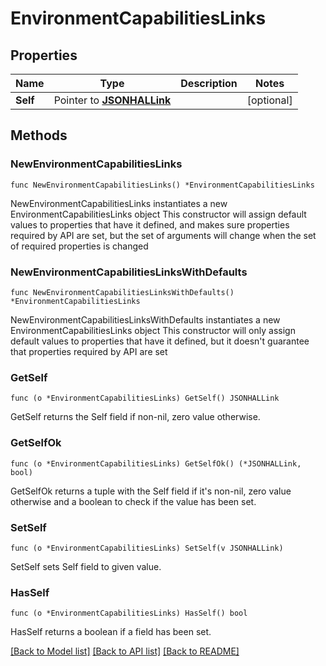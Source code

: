 # EnvironmentCapabilitiesLinks

## Properties

Name | Type | Description | Notes
------------ | ------------- | ------------- | -------------
**Self** | Pointer to [**JSONHALLink**](JSONHALLink.md) |  | [optional] 

## Methods

### NewEnvironmentCapabilitiesLinks

`func NewEnvironmentCapabilitiesLinks() *EnvironmentCapabilitiesLinks`

NewEnvironmentCapabilitiesLinks instantiates a new EnvironmentCapabilitiesLinks object
This constructor will assign default values to properties that have it defined,
and makes sure properties required by API are set, but the set of arguments
will change when the set of required properties is changed

### NewEnvironmentCapabilitiesLinksWithDefaults

`func NewEnvironmentCapabilitiesLinksWithDefaults() *EnvironmentCapabilitiesLinks`

NewEnvironmentCapabilitiesLinksWithDefaults instantiates a new EnvironmentCapabilitiesLinks object
This constructor will only assign default values to properties that have it defined,
but it doesn't guarantee that properties required by API are set

### GetSelf

`func (o *EnvironmentCapabilitiesLinks) GetSelf() JSONHALLink`

GetSelf returns the Self field if non-nil, zero value otherwise.

### GetSelfOk

`func (o *EnvironmentCapabilitiesLinks) GetSelfOk() (*JSONHALLink, bool)`

GetSelfOk returns a tuple with the Self field if it's non-nil, zero value otherwise
and a boolean to check if the value has been set.

### SetSelf

`func (o *EnvironmentCapabilitiesLinks) SetSelf(v JSONHALLink)`

SetSelf sets Self field to given value.

### HasSelf

`func (o *EnvironmentCapabilitiesLinks) HasSelf() bool`

HasSelf returns a boolean if a field has been set.


[[Back to Model list]](../README.md#documentation-for-models) [[Back to API list]](../README.md#documentation-for-api-endpoints) [[Back to README]](../README.md)


